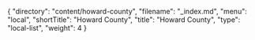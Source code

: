 {
  "directory": "content/howard-county",
  "filename": "_index.md",
  "menu": "local",
  "shortTitle": "Howard County",
  "title": "Howard County",
  "type": "local-list",
  "weight": 4
}
